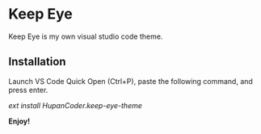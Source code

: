 # Keep Eye
Keep Eye is my own visual studio code theme.

## Installation
Launch VS Code Quick Open (Ctrl+P), paste the following command, and press enter.

*ext install HupanCoder.keep-eye-theme*

**Enjoy!**
